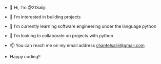 - 👋 Hi, I’m @21Saliji
- 👀 I’m interested in building projects
- 🌱 I’m currently learning software engineering under the language python
- 💞️ I’m looking to collaborate on projects  with python 
- 📫 You can reach me on my email address chantelsaliji@gmail.com

- Happy coding!!

<!---
21Saliji/21Saliji is a ✨ special ✨ repository because its `README.md` (this file) appears on your GitHub profile.
You can click the Preview link to take a look at your changes.
--->
